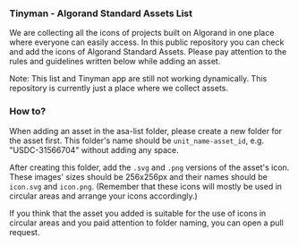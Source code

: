 ### Tinyman - Algorand Standard Assets List

We are collecting all the icons of projects built on Algorand in one place where everyone can easily access. In this public repository you can check and add the icons of Algorand Standard Assets. Please pay attention to the rules and guidelines written below while adding an asset.

Note: This list and Tinyman app are still not working dynamically. This repository is currently just a place where we collect assets.


### How to?

When adding an asset in the asa-list folder, please create a new folder for the asset first. This folder's name should be `unit_name-asset_id`, e.g. "USDC-31566704" without adding any space.

After creating this folder, add the `.svg` and `.png` versions of the asset's icon. These images' sizes should be 256x256px and their names should be `icon.svg` and `icon.png`. (Remember that these icons will mostly be used in circular areas and arrange your icons accordingly.)

If you think that the asset you added is suitable for the use of icons in circular areas and you paid attention to folder naming, you can open a pull request.
